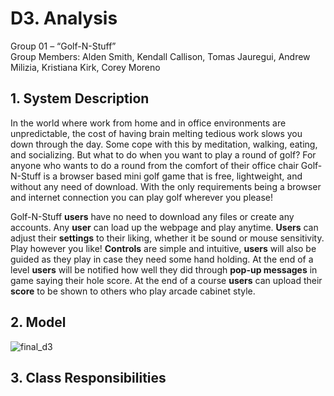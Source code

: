 # D3. Analysis

Group 01 – “Golf-N-Stuff”\
Group Members: Alden Smith, Kendall Callison, Tomas Jauregui, Andrew Milizia, 
Kristiana Kirk, Corey Moreno

## 1. System Description
In the world where work from home and in office environments are unpredictable, the cost of having brain melting tedious work slows you down through the day. Some cope with this by meditation, walking, eating, and socializing. But what to do when you want to play a round of golf? For anyone who wants to do a round from the comfort of their office chair Golf-N-Stuff is a browser based mini golf game that is free, lightweight, and without any need of download. With the only requirements being a browser and internet connection you can play golf wherever you please!

Golf-N-Stuff **users** have no need to download any files or create any accounts. Any **user** can load up the webpage and play anytime. **Users** can adjust their **settings** to their liking, whether it be sound or mouse sensitivity. Play however you like! **Controls** are simple and intuitive, **users** will also be guided as they play in case they need some hand holding.  At the end of a level **users** will be notified how well they did through **pop-up messages** in game saying their hole score. At the end of a course **users** can upload their **score** to be shown to others who play arcade cabinet style.

## 2. Model
![final_d3](https://user-images.githubusercontent.com/113862554/222941954-52b48354-2dd3-432c-80b9-0369cd4ac8fc.PNG)

## 3. Class Responsibilities


